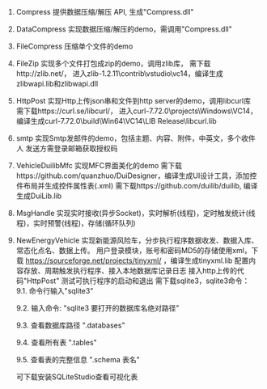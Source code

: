 1. Compress
	提供数据压缩/解压 API, 生成"Compress.dll"

2. DataCompress
	实现数据压缩/解压的demo，需调用"Compress.dll"

3. FileCompress
	压缩单个文件的demo
	
4. FileZip
	实现多个文件打包成zip的demo，调用zlib库，
	需下载http://zlib.net/， 进入zlib-1.2.11\contrib\vstudio\vc14，编译生成zlibwapi.lib和zlibwapi.dll

5. HttpPost
	实现Http上传json串和文件到http server的demo，调用libcurl库
	需下载https://curl.se/libcurl/， 进入curl-7.72.0\projects\Windows\VC14，编译生成curl-7.72.0\build\Win64\VC14\LIB Release\libcurl.lib
	
6. smtp
	实现Smtp发邮件的demo，包括主题、内容、附件，中英文，多个收件人
	发送方需登录邮箱获取授权码

7. VehicleDuilibMfc
	实现MFC界面美化的demo
	需下载https://github.com/quanzhuo/DuiDesigner，编译生成UI设计工具，添加控件布局并生成控件属性表(.xml)
	需下载https://github.com/duilib/duilib, 编译生成DuiLib.lib
	
8. MsgHandle
	实现实时接收(异步Socket)，实时解析(线程)，定时触发统计(线程)，实时预警(线程)，存储(循环队列)
	
9. NewEnergyVehicle
    实现新能源风险车，分步执行程序数据收发、数据入库、常态化点名、数据上传。
	用户登录模块，账号和密码MD5的存储使用xml，下载 https://sourceforge.net/projects/tinyxml/ ，编译生成tinyxml.lib
	配置内容存放、周期触发执行程序、接入本地数据库记录日志
	接入http上传的代码"HttpPost"
	测试可执行程序的启动和退出
	需下载sqlite3，sqlite3命令：
	9.1. 命令行输入"sqlite3"

	9.2. 输入命令: "sqlite3 要打开的数据库名绝对路径"

	9.3. 查看数据库路径 ".databases"

	9.4. 查看所有表 ".tables"

	9.5. 查看表的完整信息 ".schema 表名" 
	
	可下载安装SQLiteStudio查看可视化表
	